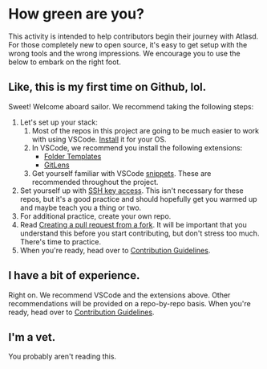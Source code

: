 # How green are you?
This activity is intended to help contributors begin their journey with Atlasd. For those completely new to open source, it's easy to get setup with the wrong tools and the wrong impressions. We encourage you to use the below to embark on the right foot.

## Like, this is my first time on Github, lol.
Sweet! Welcome aboard sailor. We recommend taking the following steps:
1. Let's set up your stack:
    1. Most of the repos in this project are going to be much easier to work with using VSCode. [Install](https://code.visualstudio.com/docs/setup/setup-overview) it for your OS.
    2. In VSCode, we recommend you install the following extensions:
        - [Folder Templates](https://marketplace.visualstudio.com/items?itemName=Huuums.vscode-fast-folder-structure)
        - [GitLens](https://marketplace.visualstudio.com/items?itemName=eamodio.gitlens)
    3. Get yourself familiar with VSCode [snippets](https://code.visualstudio.com/docs/editor/userdefinedsnippets). These are recommended throughout the project.
2. Set yourself up with [SSH key access](https://docs.github.com/en/github/authenticating-to-github/connecting-to-github-with-ssh). This isn't necessary for these repos, but it's a good practice and should hopefully get you warmed up and maybe teach you a thing or two.
3. For additional practice, create your own repo.
4. Read [Creating a pull request from a fork](https://docs.github.com/en/github/collaborating-with-pull-requests/proposing-changes-to-your-work-with-pull-requests/creating-a-pull-request-from-a-fork). It will be important that you understand this before you start contributing, but don't stress too much. There's time to practice.
5. When you're ready, head over to [Contribution Guidelines]().

## I have a bit of experience.
Right on. We recommend VSCode and the extensions above. Other recommendations will be provided on a repo-by-repo basis. When you're ready, head over to [Contribution Guidelines]().

## I'm a vet.
You probably aren't reading this.
